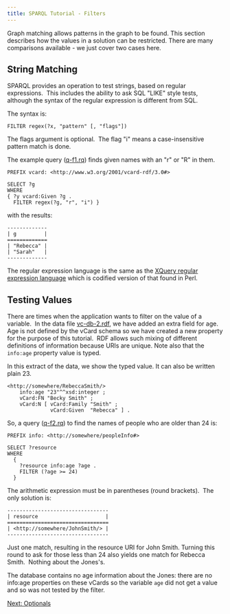 ```yaml
---
title: SPARQL Tutorial - Filters
---
```


Graph matching allows patterns in the graph to be found. This
section describes how the values in a solution can be restricted.
There are many comparisons available - we just cover two cases
here.

## String Matching

SPARQL provides an operation to test strings, based on regular
expressions.  This includes the ability to ask SQL "LIKE" style
tests, although the syntax of the regular expression is different
from SQL.

The syntax is:

    FILTER regex(?x, "pattern" [, "flags"])

The flags argument is optional.  The flag "i" means a
case-insensitive pattern match is done.

The example query ([q-f1.rq](sparql_data/q-f1.rq)) finds given names with an
"r" or "R" in them.

    PREFIX vcard: <http://www.w3.org/2001/vcard-rdf/3.0#>

    SELECT ?g
    WHERE
    { ?y vcard:Given ?g .
      FILTER regex(?g, "r", "i") }

with the results:

    -------------
    | g         |
    =============
    | "Rebecca" |
    | "Sarah"   |
    -------------

The regular expression language is the same as the
[XQuery regular expression language](https://www.w3.org/TR/xpath-functions/#regex-syntax)
which is codified version of that found in Perl.

## Testing Values

There are times when the application wants to filter on the value
of a variable.  In the data file [vc-db-2.rdf](sparql_data/vc-db-2.rdf), we
have added an extra field for age.  Age is not defined by the vCard
schema so we have created a new property for the purpose of this
tutorial.  RDF allows such mixing of different definitions of
information because URIs are unique. Note also that the `info:age`
property value is typed.

In this extract of the data, we show the typed value. It can also
be written plain 23.

    <http://somewhere/RebeccaSmith/>
        info:age "23"^^xsd:integer ;
        vCard:FN "Becky Smith" ;
        vCard:N [ vCard:Family "Smith" ;
                  vCard:Given  "Rebecca" ] .

So, a query ([q-f2.rq](sparql_data/q-f2.rq)) to find the names of people who
are older than 24 is:

    PREFIX info: <http://somewhere/peopleInfo#>

    SELECT ?resource
    WHERE
      {
        ?resource info:age ?age .
        FILTER (?age >= 24)
      }

The arithmetic expression must be in parentheses (round brackets). 
The only solution is:

    ---------------------------------
    | resource                      |
    =================================
    | <http://somewhere/JohnSmith/> |
    ---------------------------------

Just one match, resulting in the resource URI for John Smith.
Turning this round to ask for those less than 24 also yields one
match for Rebecca Smith.  Nothing about the Jones's.

The database contains no age information about the Jones: there are
no info:age properties on these vCards so the variable `age` did
not get a value and so was not tested by the filter.

[Next: Optionals](sparql_optionals.html)



